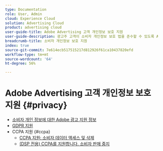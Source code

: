 ```yaml
---
type: Documentation
role: User, Admin
cloud: Experience Cloud
solution: Advertising Cloud
product: advertising cloud
user-guide-title: Adobe Advertising 고객 개인정보 보호 지원
user-guide-description: 광고주 고객이 소비자 개인정보 보호 법을 준수할 수 있도록 Adobe Advertising이 제공하는 모든 유형의 보안 및 개인정보 보호 제어 기능에 대해 알아봅니다.
breadcrumb-title: 소비자 개인정보 보호 지원
index: true
source-git-commit: 7e614ecb517515217d812926f61ca10437820efd
workflow-type: tm+mt
source-wordcount: '64'
ht-degree: 56%

---
```



# Adobe Advertising 고객 개인정보 보호 지원 {#privacy}

+ [소비자 개인 정보에 대한 Adobe 광고 지원 정보](/help/privacy/home.md)
+ [GDPR 지원](/help/privacy/gdpr.md)
+ CCPA 지원 {#ccpa}
   + [CCPA 지원: 소비자 데이터 액세스 및 삭제](/help/privacy/ccpa/ccpa-access-delete.md)
   + [(DSP 전용) CCPA를 지원합니다. 소비자 판매 중지](/help/privacy/ccpa/ccpa-opt-out-of-sale.md)
